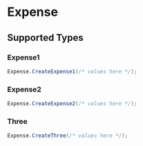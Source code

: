 # Expense


## Supported Types

### Expense1

```csharp
Expense.CreateExpense1(/* values here */);
```

### Expense2

```csharp
Expense.CreateExpense2(/* values here */);
```

### Three

```csharp
Expense.CreateThree(/* values here */);
```
